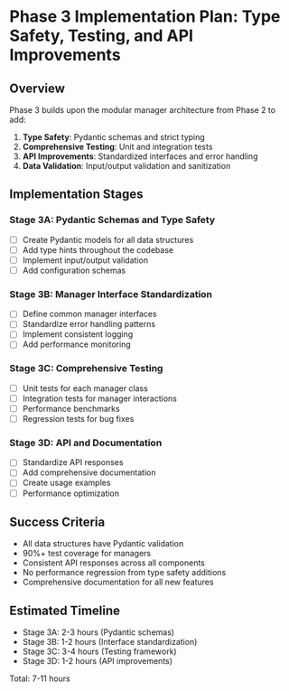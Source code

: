 # Phase 3 Implementation Plan: Type Safety, Testing, and API Improvements

## Overview
Phase 3 builds upon the modular manager architecture from Phase 2 to add:
1. **Type Safety**: Pydantic schemas and strict typing
2. **Comprehensive Testing**: Unit and integration tests
3. **API Improvements**: Standardized interfaces and error handling
4. **Data Validation**: Input/output validation and sanitization

## Implementation Stages

### Stage 3A: Pydantic Schemas and Type Safety
- [ ] Create Pydantic models for all data structures
- [ ] Add type hints throughout the codebase
- [ ] Implement input/output validation
- [ ] Add configuration schemas

### Stage 3B: Manager Interface Standardization
- [ ] Define common manager interfaces
- [ ] Standardize error handling patterns
- [ ] Implement consistent logging
- [ ] Add performance monitoring

### Stage 3C: Comprehensive Testing
- [ ] Unit tests for each manager class
- [ ] Integration tests for manager interactions
- [ ] Performance benchmarks
- [ ] Regression tests for bug fixes

### Stage 3D: API and Documentation
- [ ] Standardize API responses
- [ ] Add comprehensive documentation
- [ ] Create usage examples
- [ ] Performance optimization

## Success Criteria
- All data structures have Pydantic validation
- 90%+ test coverage for managers
- Consistent API responses across all components
- No performance regression from type safety additions
- Comprehensive documentation for all new features

## Estimated Timeline
- Stage 3A: 2-3 hours (Pydantic schemas)
- Stage 3B: 1-2 hours (Interface standardization)
- Stage 3C: 3-4 hours (Testing framework)
- Stage 3D: 1-2 hours (API improvements)

Total: 7-11 hours
